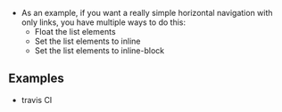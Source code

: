 - As an example, if you want a really simple horizontal navigation with only links, you have multiple ways to do this:
  - Float the list elements
  - Set the list elements to inline
  - Set the list elements to inline-block

## Examples
- travis CI
